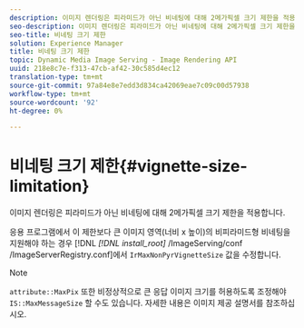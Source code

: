 ```yaml
---
description: 이미지 렌더링은 피라미드가 아닌 비네팅에 대해 2메가픽셀 크기 제한을 적용합니다.
seo-description: 이미지 렌더링은 피라미드가 아닌 비네팅에 대해 2메가픽셀 크기 제한을 적용합니다.
seo-title: 비네팅 크기 제한
solution: Experience Manager
title: 비네팅 크기 제한
topic: Dynamic Media Image Serving - Image Rendering API
uuid: 218e8c7e-f313-47cb-af42-30c585d4ec12
translation-type: tm+mt
source-git-commit: 97a84e8e7edd3d834ca42069eae7c09c00d57938
workflow-type: tm+mt
source-wordcount: '92'
ht-degree: 0%

---
```



# 비네팅 크기 제한{#vignette-size-limitation}

이미지 렌더링은 피라미드가 아닌 비네팅에 대해 2메가픽셀 크기 제한을 적용합니다.

응용 프로그램에서 이 제한보다 큰 이미지 영역(너비 x 높이)의 비피라미드형 비네팅을 지원해야 하는 경우 [!DNL *[!DNL install_root]* /ImageServing/conf /ImageServerRegistry.conf]에서 `IrMaxNonPyrVignetteSize` 값을 수정합니다.

>[!NOTE]
>
>`attribute::MaxPix` 또한 비정상적으로 큰 응답 이미지 크기를 허용하도록 조정해야  `IS::MaxMessageSize` 할 수도 있습니다. 자세한 내용은 이미지 제공 설명서를 참조하십시오.

